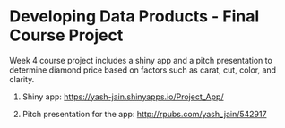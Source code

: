 
# Developing Data Products - Final Course Project
Week 4 course project includes a shiny app and a pitch presentation to determine diamond price based on factors such as carat, cut, color, and clarity.

1. Shiny app: https://yash-jain.shinyapps.io/Project_App/

2. Pitch presentation for the app: http://rpubs.com/yash_jain/542917 
